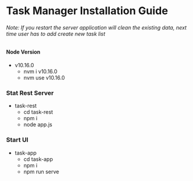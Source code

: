 # Task Manager Installation Guide
###### Note: If you restart the server application will clean the existing data,  next time user has to add create new task list

#### Node Version 
* v10.16.0
    * nvm i v10.16.0
    * nvm use v10.16.0

### Stat Rest Server 
 * task-rest
    * cd task-rest
    * npm i
    * node app.js

### Start UI

 * task-app
    * cd task-app
    * npm i
    * npm run serve







